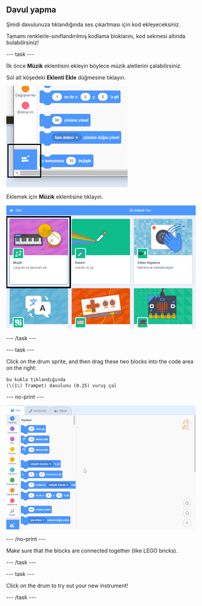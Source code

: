 ## Davul yapma

Şimdi davulunuza tıklandığında ses çıkartması için kod ekleyeceksiniz.

Tamamı renklerle-sınıflandırılmış kodlama bloklarını, kod sekmesi altında bulabilirsiniz!

\--- task \---

İlk önce **Müzik** eklentisini ekleyin böylece müzik aletlerini çalabilirsiniz.

Sol alt köşedeki **Eklenti Ekle** düğmesine tıklayın.

![eklenti ilave düğmesi vurgulanmış](images/add-extension-annotated.png)

Eklemek için **Müzik** eklentisine tıklayın.

![müzik eklentisi vurgulanmış](images/click-music-annotated.png)

\--- /task \---

\--- task \---

Click on the drum sprite, and then drag these two blocks into the code area on the right:

```blocks3
bu kukla tıklandığında
(\(1\) Trampet) davulunu (0.25) vuruş çal
```

\--- no-print \---

![screenshot](images/connect-block.gif)

\--- /no-print \---

Make sure that the blocks are connected together (like LEGO bricks).

\--- /task \---

\--- task \---

Click on the drum to try out your new instrument!

\--- /task \---